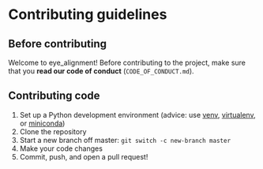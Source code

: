 # Contributing guidelines

## Before contributing

Welcome to eye_alignment! Before contributing to the project,
make sure that you **read our code of conduct** (`CODE_OF_CONDUCT.md`).

## Contributing code

1. Set up a Python development environment
   (advice: use [venv](https://docs.python.org/3/library/venv.html),
   [virtualenv](https://virtualenv.pypa.io/), or [miniconda](https://docs.conda.io/en/latest/miniconda.html))
2. Clone the repository
3. Start a new branch off master: `git switch -c new-branch master`
4. Make your code changes
5. Commit, push, and open a pull request!

